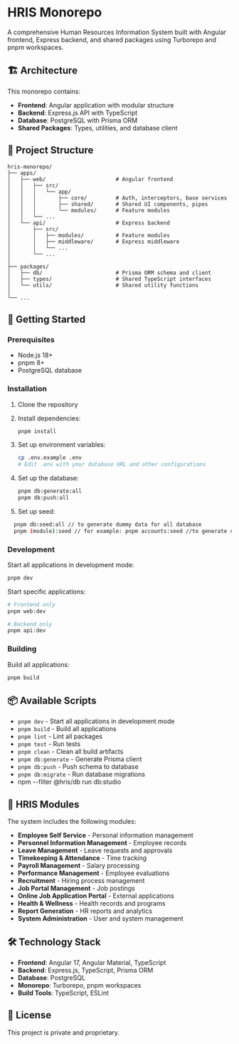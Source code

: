 # HRIS Monorepo

A comprehensive Human Resources Information System built with Angular frontend, Express backend, and shared packages using Turborepo and pnpm workspaces.

## 🏗️ Architecture

This monorepo contains:

- **Frontend**: Angular application with modular structure
- **Backend**: Express.js API with TypeScript
- **Database**: PostgreSQL with Prisma ORM
- **Shared Packages**: Types, utilities, and database client

## 📁 Project Structure

```
hris-monorepo/
├── apps/
│   ├── web/                      # Angular frontend
│   │   ├── src/
│   │   │   └── app/
│   │   │       ├── core/         # Auth, interceptors, base services
│   │   │       ├── shared/       # Shared UI components, pipes
│   │   │       └── modules/      # Feature modules
│   │   └── ...
│   └── api/                      # Express backend
│       ├── src/
│       │   ├── modules/          # Feature modules
│       │   ├── middleware/       # Express middleware
│       │   └── ...
│       └── ...
│
├── packages/
│   ├── db/                       # Prisma ORM schema and client
│   ├── types/                    # Shared TypeScript interfaces
│   └── utils/                    # Shared utility functions
│
└── ...
```

## 🚀 Getting Started

### Prerequisites

- Node.js 18+ 
- pnpm 8+
- PostgreSQL database

### Installation

1. Clone the repository
2. Install dependencies:
   ```bash
   pnpm install
   ```

3. Set up environment variables:
   ```bash
   cp .env.example .env
   # Edit .env with your database URL and other configurations
   ```

4. Set up the database:
   ```bash
   pnpm db:generate:all
   pnpm db:push:all
   ```

5. Set up seed:
 ```bash
   pnpm db:seed:all // to generate dummy data for all database
   pnpm (module):seed // for example: pnpm accounts:seed //to generate dummy data for accounts only
   ```

### Development

Start all applications in development mode:
```bash
pnpm dev
```

Start specific applications:
```bash
# Frontend only
pnpm web:dev

# Backend only
pnpm api:dev
```

### Building

Build all applications:
```bash
pnpm build
```

## 📦 Available Scripts

- `pnpm dev` - Start all applications in development mode
- `pnpm build` - Build all applications
- `pnpm lint` - Lint all packages
- `pnpm test` - Run tests
- `pnpm clean` - Clean all build artifacts
- `pnpm db:generate` - Generate Prisma client
- `pnpm db:push` - Push schema to database
- `pnpm db:migrate` - Run database migrations
-  npm --filter @hris/db run db:studio

## 🏢 HRIS Modules

The system includes the following modules:

- **Employee Self Service** - Personal information management
- **Personnel Information Management** - Employee records
- **Leave Management** - Leave requests and approvals
- **Timekeeping & Attendance** - Time tracking
- **Payroll Management** - Salary processing
- **Performance Management** - Employee evaluations
- **Recruitment** - Hiring process management
- **Job Portal Management** - Job postings
- **Online Job Application Portal** - External applications
- **Health & Wellness** - Health records and programs
- **Report Generation** - HR reports and analytics
- **System Administration** - User and system management

## 🛠️ Technology Stack

- **Frontend**: Angular 17, Angular Material, TypeScript
- **Backend**: Express.js, TypeScript, Prisma ORM
- **Database**: PostgreSQL
- **Monorepo**: Turborepo, pnpm workspaces
- **Build Tools**: TypeScript, ESLint

## 📝 License

This project is private and proprietary.
